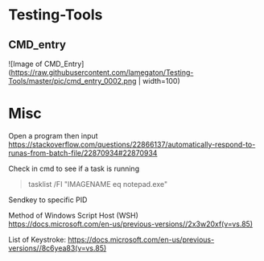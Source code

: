 # Testing-Tools
## CMD_entry  
![Image of CMD_Entry](https://raw.githubusercontent.com/lamegaton/Testing-Tools/master/pic/cmd_entry_0002.png | width=100)

# Misc  
Open a program then input  
https://stackoverflow.com/questions/22866137/automatically-respond-to-runas-from-batch-file/22870934#22870934  
  
Check in cmd to see if a task is running  
> tasklist /FI "IMAGENAME eq notepad.exe"  
  
Sendkey to specific PID  

  
Method of Windows Script Host (WSH)  
https://docs.microsoft.com/en-us/previous-versions//2x3w20xf(v=vs.85)  
  
List of Keystroke:
https://docs.microsoft.com/en-us/previous-versions//8c6yea83(v=vs.85)  


